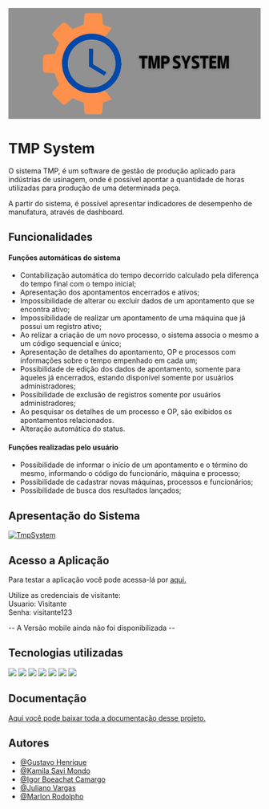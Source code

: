 
![Logo](https://github.com/GHenrk/GestaoProducaoWebApp/blob/main/imgs/bannercanva%20fundo.png?raw=true)


# TMP System

O sistema TMP, é um software de gestão de produção aplicado para indústrias de usinagem, onde é possível apontar a quantidade de horas utilizadas para produção de uma determinada peça. 

A partir do sistema, é possível apresentar indicadores de desempenho de manufatura, através de dashboard. 


## Funcionalidades

#### Funções automáticas do sistema

- Contabilização automática do tempo decorrido calculado pela diferença do tempo final com o tempo inicial;
- Apresentação dos apontamentos encerrados e ativos;
- Impossibilidade de alterar ou excluir dados de um apontamento que se encontra ativo;
- Impossibilidade de realizar um apontamento de uma máquina que já possui um registro ativo;
- Ao relizar a criação de um novo processo, o sistema associa o mesmo a um código sequencial e único; 
- Apresentação de detalhes do apontamento, OP e processos com informações sobre o tempo empenhado em cada um;
- Possibilidade de edição dos dados de apontamento, somente para àqueles já encerrados, estando disponível somente por usuários administradores;
- Possibilidade de exclusão de registros somente por usuários administradores;
- Ao pesquisar os detalhes de um processo e OP, são exibidos os apontamentos relacionados.
- Alteração automática do status.


#### Funções realizadas pelo usuário
- Possibilidade de informar o início de um apontamento e o término do mesmo, informando o código do funcionário, máquina e processo;
- Possibilidade de cadastrar novas máquinas, processos e funcionários;
- Possibilidade de busca dos resultados lançados;



## Apresentação do Sistema
[![TmpSystem](https://res.cloudinary.com/marcomontalbano/image/upload/v1666706386/video_to_markdown/images/youtube--_6SfNm4dsao-c05b58ac6eb4c4700831b2b3070cd403.jpg)](https://www.youtube.com/watch?v=_6SfNm4dsao "TmpSystem")


## Acesso a Aplicação

Para testar a aplicação você pode acessa-lá por [aqui.](http://ghenrk-001-site1.etempurl.com/) <br>
 
Utilize as credenciais de visitante: <br>
Usuario: Visitante <br>
Senha: visitante123

-- A Versão mobile ainda não foi disponibilizada -- 

## Tecnologias utilizadas

<img style="width:40px" src="https://cdn.jsdelivr.net/gh/devicons/devicon/icons/csharp/csharp-original.svg" />
<img style="width:40px" src="https://cdn.jsdelivr.net/gh/devicons/devicon/icons/dotnetcore/dotnetcore-original.svg" />
<img style="width:40px" src="https://cdn.jsdelivr.net/gh/devicons/devicon/icons/javascript/javascript-original.svg" />
<img  style="width:40px" src="https://cdn.jsdelivr.net/gh/devicons/devicon/icons/bootstrap/bootstrap-original.svg" />
<img  style="width:40px" src="https://cdn.jsdelivr.net/gh/devicons/devicon/icons/microsoftsqlserver/microsoftsqlserver-plain-wordmark.svg" />
<img style="width:40px" src="https://cdn.jsdelivr.net/gh/devicons/devicon/icons/css3/css3-original-wordmark.svg" />
<img style="width:40px" src="https://cdn.jsdelivr.net/gh/devicons/devicon/icons/html5/html5-original-wordmark.svg" />


## Documentação

[Aqui você pode baixar toda a documentação desse projeto.](https://github.com/GHenrk/GestaoProducaoWebApp/raw/main/documentacao.doc)


## Autores

- [@Gustavo Henrique](https://www.github.com/Ghenrk)
- [@Kamila Savi Mondo](https://www.github.com/kamilasavi)
- [@Igor Boeachat Camargo](https://www.github.com/icamargo92)
- [@Juliano Vargas](https://www.github.com/JulianoCVargas)
- [@Marlon Rodolpho](https://www.github.com/M3str3BR)
